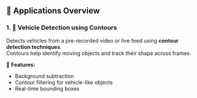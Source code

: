 ## 🧠 Applications Overview

### 1. 🚗 Vehicle Detection using Contours
Detects vehicles from a pre-recorded video or live feed using **contour detection techniques**.  
Contours help identify moving objects and track their shape across frames.

📌 **Features:**
- Background subtraction
- Contour filtering for vehicle-like objects
- Real-time bounding boxes
